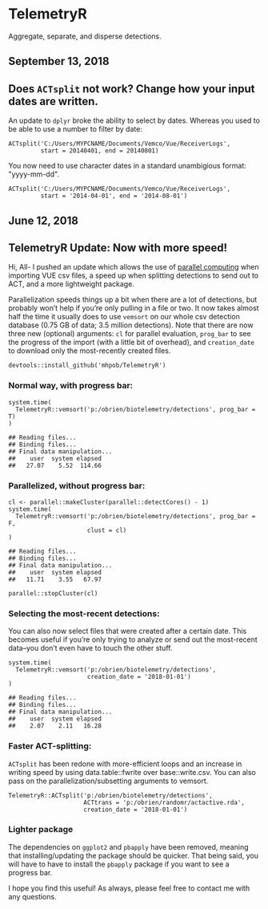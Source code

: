TelemetryR
=========
Aggregate, separate, and disperse detections.

## September 13, 2018
## Does `ACTsplit` not work? Change how your input dates are written.
An update to `dplyr` broke the ability to select by dates. Whereas you used to be able to use a number to filter by date:

```
ACTsplit('C:/Users/MYPCNAME/Documents/Vemco/Vue/ReceiverLogs',
         start = 20140401, end = 20140801)
```

You now need to use character dates in a standard unambigious format: "yyyy-mm-dd".

```
ACTsplit('C:/Users/MYPCNAME/Documents/Vemco/Vue/ReceiverLogs',
         start = '2014-04-01', end = '2014-08-01')
```

## June 12, 2018
## TelemetryR Update: Now with more speed!
Hi, All-
I pushed an update which allows the use of [parallel computing](http://gforge.se/2015/02/how-to-go-parallel-in-r-basics-tips/) when importing VUE csv files, a speed up when splitting detections to send out to ACT, and a more lightweight package.

Parallelization speeds things up a bit when there are a lot of detections, but probably won’t help if you’re only pulling in a file or two. It now takes almost half the time it usually does to use `vemsort` on our whole csv detection database (0.75 GB of data; 3.5 million detections). Note that there are now three new (optional) arguments: `cl` for parallel evaluation, `prog_bar` to see the progress of the import (with a little bit of overhead), and `creation_date` to download only the most-recently created files.

```
devtools::install_github('mhpob/TelemetryR')
```

### Normal way, with progress bar:

```
system.time(
  TelemetryR::vemsort('p:/obrien/biotelemetry/detections', prog_bar = T)
)
```
```
## Reading files...
## Binding files...
## Final data manipulation...
##    user  system elapsed 
##   27.07    5.52  114.66
```

### Parallelized, without progress bar:
```
cl <- parallel::makeCluster(parallel::detectCores() - 1)
system.time(
  TelemetryR::vemsort('p:/obrien/biotelemetry/detections', prog_bar = F,
                      clust = cl)
)
```
```
## Reading files...
## Binding files...
## Final data manipulation...
##    user  system elapsed 
##   11.71    3.55   67.97
```
```
parallel::stopCluster(cl)
```

### Selecting the most-recent detections:
You can also now select files that were created after a certain date. This becomes useful if you’re only trying to analyze or send out the most-recent data–you don’t even have to touch the other stuff.

```
system.time(
  TelemetryR::vemsort('p:/obrien/biotelemetry/detections',
                      creation_date = '2018-01-01')
)
```
```
## Reading files...
## Binding files...
## Final data manipulation...
##    user  system elapsed 
##    2.07    2.11   16.28
```

### Faster ACT-splitting:
`ACTsplit` has been redone with more-efficient loops and an increase in writing speed by using data.table::fwrite over base::write.csv. You can also pass on the parallelization/subsetting arguments to vemsort.
```
TelemetryR::ACTsplit('p:/obrien/biotelemetry/detections',
                     ACTtrans = 'p:/obrien/randomr/actactive.rda',
                     creation_date = '2018-01-01')
```
### Lighter package
The dependencies on `ggplot2` and `pbapply` have been removed, meaning that installing/updating the package should be quicker. That being said, you will have to have to install the `pbapply` package if you want to see a progress bar.

I hope you find this useful! As always, please feel free to contact me with any questions.
